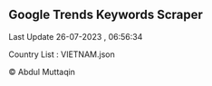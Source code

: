 

## Google Trends Keywords Scraper 
 
Last Update 26-07-2023 , 06:56:34

Country List :
VIETNAM.json



© Abdul Muttaqin 
